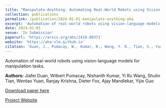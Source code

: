 ```yaml
---
title: "Manipulate-Anything: Automating Real-World Robots using Vision-Language Models"
collection: publications
permalink: /publication/2024-01-01-manipulate-anything-aha
excerpt: 'Automation of real-world robots using vision-language models for manipulation tasks.'
date: 2024-01-01
venue: 'In Submission'
paperurl: 'https://arxiv.org/abs/2410.00371'
website: 'https://aha-vlm.github.io'
citation: 'Duan, J., Pumacay, W., Kumar, N., Wang, Y. R., Tian, S., Yuan, W., Krishna, R., Fox, D., Mandlekar, A., & Guo, Y. (2024). Manipulate-Anything: Automating Real-World Robots using Vision-Language Models. <i>In Submission</i>.'
---
```

Automation of real-world robots using vision-language models for manipulation tasks.

**Authors:** Jiafei Duan, Wilbert Pumacay, Nishanth Kumar, Yi Ru Wang, Shulin Tian, Wentao Yuan, Ranjay Krishna, Dieter Fox, Ajay Mandlekar, Yijie Guo

[Download paper here](https://arxiv.org/abs/2410.00371)

[Project Website](https://aha-vlm.github.io) 